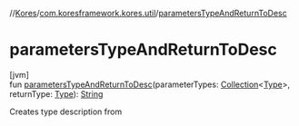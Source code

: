 //[Kores](../../index.md)/[com.koresframework.kores.util](index.md)/[parametersTypeAndReturnToDesc](parameters-type-and-return-to-desc.md)

# parametersTypeAndReturnToDesc

[jvm]\
fun [parametersTypeAndReturnToDesc](parameters-type-and-return-to-desc.md)(parameterTypes: [Collection](https://kotlinlang.org/api/latest/jvm/stdlib/kotlin.collections/-collection/index.html)<[Type](https://docs.oracle.com/javase/8/docs/api/java/lang/reflect/Type.html)>, returnType: [Type](https://docs.oracle.com/javase/8/docs/api/java/lang/reflect/Type.html)): [String](https://kotlinlang.org/api/latest/jvm/stdlib/kotlin/-string/index.html)

Creates type description from
